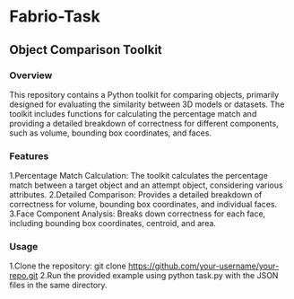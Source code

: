 # Fabrio-Task

## Object Comparison Toolkit
### Overview
This repository contains a Python toolkit for comparing objects, primarily designed for evaluating the similarity between 3D models or datasets. The toolkit includes functions for calculating the percentage match and providing a detailed breakdown of correctness for different components, such as volume, bounding box coordinates, and faces.

### Features
1.Percentage Match Calculation: The toolkit calculates the percentage match between a target object and an attempt object, considering various attributes.
2.Detailed Comparison: Provides a detailed breakdown of correctness for volume, bounding box coordinates, and individual faces.
3.Face Component Analysis: Breaks down correctness for each face, including bounding box coordinates, centroid, and area.

### Usage
1.Clone the repository: git clone https://github.com/your-username/your-repo.git
2.Run the provided example using python task.py with the JSON files in the same directory.
